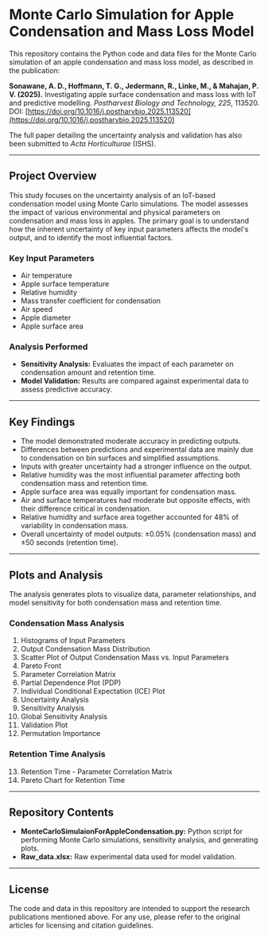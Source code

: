 # Monte Carlo Simulation for Apple Condensation and Mass Loss Model

This repository contains the Python code and data files for the Monte Carlo simulation of an apple condensation and mass loss model, as described in the publication:

**Sonawane, A. D., Hoffmann, T. G., Jedermann, R., Linke, M., & Mahajan, P. V. (2025).** Investigating apple surface condensation and mass loss with IoT and predictive modelling. *Postharvest Biology and Technology, 225*, 113520.
DOI: [https://doi.org/10.1016/j.postharvbio.2025.113520](https://doi.org/10.1016/j.postharvbio.2025.113520)

The full paper detailing the uncertainty analysis and validation has also been submitted to *Acta Horticulturae* (ISHS).

---

## Project Overview

This study focuses on the uncertainty analysis of an IoT-based condensation model using Monte Carlo simulations. The model assesses the impact of various environmental and physical parameters on condensation and mass loss in apples. The primary goal is to understand how the inherent uncertainty of key input parameters affects the model's output, and to identify the most influential factors.

### Key Input Parameters

* Air temperature
* Apple surface temperature
* Relative humidity
* Mass transfer coefficient for condensation
* Air speed
* Apple diameter
* Apple surface area

### Analysis Performed

* **Sensitivity Analysis:** Evaluates the impact of each parameter on condensation amount and retention time.
* **Model Validation:** Results are compared against experimental data to assess predictive accuracy.

---

## Key Findings

* The model demonstrated moderate accuracy in predicting outputs.
* Differences between predictions and experimental data are mainly due to condensation on bin surfaces and simplified assumptions.
* Inputs with greater uncertainty had a stronger influence on the output.
* Relative humidity was the most influential parameter affecting both condensation mass and retention time.
* Apple surface area was equally important for condensation mass.
* Air and surface temperatures had moderate but opposite effects, with their difference critical in condensation.
* Relative humidity and surface area together accounted for 48% of variability in condensation mass.
* Overall uncertainty of model outputs: ±0.05% (condensation mass) and ±50 seconds (retention time).

---

## Plots and Analysis

The analysis generates plots to visualize data, parameter relationships, and model sensitivity for both condensation mass and retention time.

### Condensation Mass Analysis

1. Histograms of Input Parameters
2. Output Condensation Mass Distribution
3. Scatter Plot of Output Condensation Mass vs. Input Parameters
4. Pareto Front
5. Parameter Correlation Matrix
6. Partial Dependence Plot (PDP)
7. Individual Conditional Expectation (ICE) Plot
8. Uncertainty Analysis
9. Sensitivity Analysis
10. Global Sensitivity Analysis
11. Validation Plot
12. Permutation Importance

### Retention Time Analysis

13. Retention Time - Parameter Correlation Matrix
14. Pareto Chart for Retention Time

---

## Repository Contents

* **MonteCarloSimulaionForAppleCondensation.py:** Python script for performing Monte Carlo simulations, sensitivity analysis, and generating plots.
* **Raw_data.xlsx:** Raw experimental data used for model validation.

---

## License

The code and data in this repository are intended to support the research publications mentioned above. For any use, please refer to the original articles for licensing and citation guidelines.
